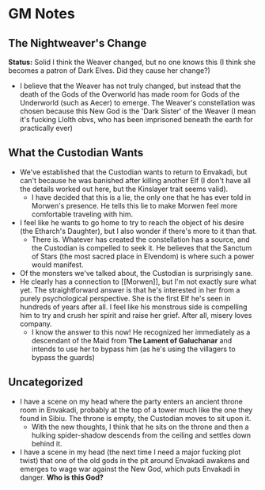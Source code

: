 # GM Notes
## The Nightweaver's Change
**Status:** Solid
I think the Weaver changed, but no one knows this (I think she becomes a patron of Dark Elves.  Did they cause her change?)
- I believe that the Weaver has not truly changed, but instead that the death of the Gods of the Overworld has made room for Gods of the Underworld (such as Aecer) to emerge.  The Weaver's constellation was chosen because this New God is the 'Dark Sister' of the Weaver (I mean it's fucking Llolth obvs, who has been imprisoned beneath the earth for practically ever)

## What the Custodian Wants
- We've established that the Custodian wants to return to Envakadi, but can't because he was banished after killing another Elf (I don't have all the details worked out here, but the Kinslayer trait seems valid).
	-  I have decided that this is a lie, the only one that he has ever told in Morwen's presence.  He tells this lie to make Morwen feel more comfortable traveling with him.
- I feel like he wants to go home to try to reach the object of his desire (the Etharch's Daughter), but I also wonder if there's more to it than that.
	- There is.  Whatever has created the constellation has a source, and the Custodian is compelled to seek it.  He believes that the Sanctum of Stars (the most sacred place in Elvendom) is where such a power would manifest.
- Of the monsters we've talked about, the Custodian is surprisingly sane.
- He clearly has a connection to [[Morwen]], but I'm not exactly sure what yet.  The straightforward answer is that he's interested in her from a purely psychological perspective.  She is the first Elf he's seen in hundreds of years after all.  I feel like his monstrous side is compelling him to try and crush her spirit and raise her grief.  After all, misery loves company.
	- I know the answer to this now!  He recognized her immediately as a descendant of the Maid from **The Lament of Galuchanar** and intends to use her to bypass him (as he's using the villagers to bypass the guards)

## Uncategorized
- I have a scene on my head where the party enters an ancient throne room in Envakadi, probably at the top of a tower much like the one they found in Sibiu.  The throne is empty, the Custodian moves to sit upon it.
	- With the new thoughts, I think that he sits on the throne and then a hulking spider-shadow descends from the ceiling and settles down behind it.
- I have a scene in my head (the next time I need a major fucking plot twist) that one of the old gods in the pit around Envakadi awakens and emerges to wage war against the New God, which puts Envakadi in danger.  **Who is this God?**
